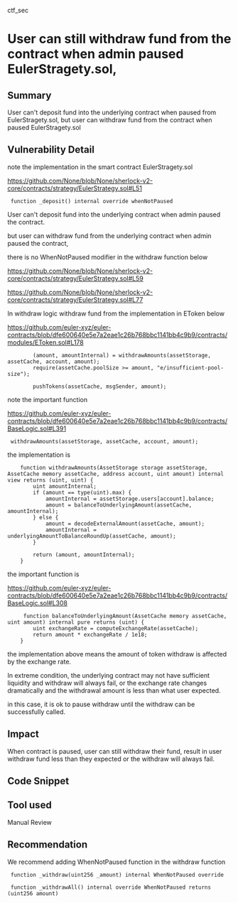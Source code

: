 ctf_sec
# User can still withdraw fund from the contract when admin paused EulerStragety.sol,

## Summary

User can't deposit fund into the underlying contract when paused from EulerStragety.sol, but user can withdraw fund from the contract when paused EulerStragety.sol

## Vulnerability Detail

note the implementation in the smart contract EulerStragety.sol

https://github.com/None/blob/None/sherlock-v2-core/contracts/strategy/EulerStrategy.sol#L51

```solidity
 function _deposit() internal override whenNotPaused
```

User can't deposit fund into the underlying contract when admin paused the contract.

but user can withdraw fund from the underlying contract when admin paused the contract,

there is no WhenNotPaused modifier in the withdraw function below

https://github.com/None/blob/None/sherlock-v2-core/contracts/strategy/EulerStrategy.sol#L59

https://github.com/None/blob/None/sherlock-v2-core/contracts/strategy/EulerStrategy.sol#L77

In withdraw logic withdraw fund from the implementation in EToken below

https://github.com/euler-xyz/euler-contracts/blob/dfe600640e5e7a2eae1c26b768bbc1141bb4c9b9/contracts/modules/EToken.sol#L178

```solidity
        (amount, amountInternal) = withdrawAmounts(assetStorage, assetCache, account, amount);
        require(assetCache.poolSize >= amount, "e/insufficient-pool-size");

        pushTokens(assetCache, msgSender, amount);
```

note the important function

https://github.com/euler-xyz/euler-contracts/blob/dfe600640e5e7a2eae1c26b768bbc1141bb4c9b9/contracts/BaseLogic.sol#L391

```solidity
 withdrawAmounts(assetStorage, assetCache, account, amount);
```

the implementation is 

```solidity
    function withdrawAmounts(AssetStorage storage assetStorage, AssetCache memory assetCache, address account, uint amount) internal view returns (uint, uint) {
        uint amountInternal;
        if (amount == type(uint).max) {
            amountInternal = assetStorage.users[account].balance;
            amount = balanceToUnderlyingAmount(assetCache, amountInternal);
        } else {
            amount = decodeExternalAmount(assetCache, amount);
            amountInternal = underlyingAmountToBalanceRoundUp(assetCache, amount);
        }

        return (amount, amountInternal);
    }
```

the important function is 

https://github.com/euler-xyz/euler-contracts/blob/dfe600640e5e7a2eae1c26b768bbc1141bb4c9b9/contracts/BaseLogic.sol#L308

```solidity
     function balanceToUnderlyingAmount(AssetCache memory assetCache, uint amount) internal pure returns (uint) {
        uint exchangeRate = computeExchangeRate(assetCache);
        return amount * exchangeRate / 1e18;
    }
```

the implementation above means the amount of token withdraw is affected by the exchange rate.

In extreme condition, the underlying contract may not have sufficient liquidity and withdraw will always fail, 
or the exchange rate changes dramatically and the withdrawal amount is less than what user expected.

in this case, it is ok to pause withdraw until the withdraw can be successfully called.

## Impact

When contract is paused, user can still withdraw their fund, result in user withdraw fund less than they expected
or the withdraw will always fail.

## Code Snippet

## Tool used

Manual Review

## Recommendation

We recommend adding WhenNotPaused function in the withdraw function

```solidity
 function _withdraw(uint256 _amount) internal WhenNotPaused override
```

```solidity
 function _withdrawAll() internal override WhenNotPaused returns (uint256 amount)
```